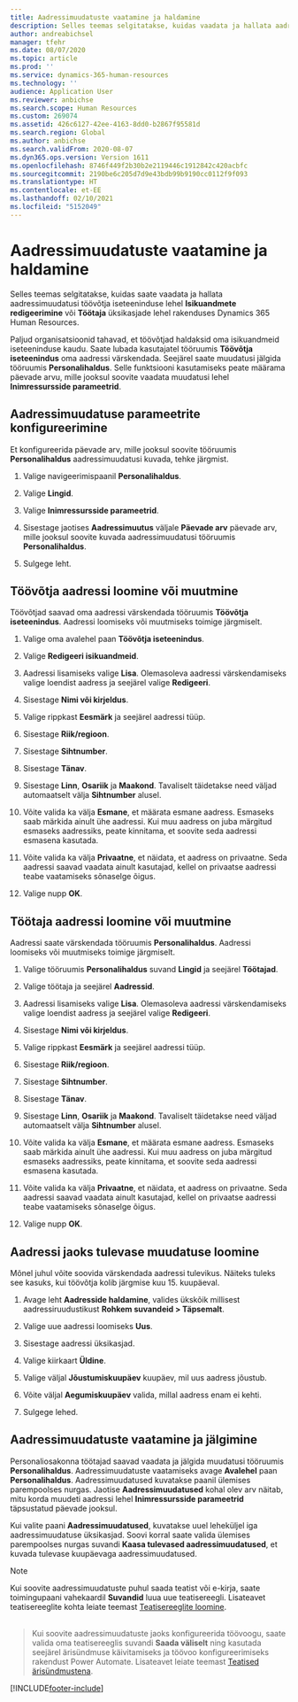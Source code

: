 ```yaml
---
title: Aadressimuudatuste vaatamine ja haldamine
description: Selles teemas selgitatakse, kuidas vaadata ja hallata aadressimuudatusi rakenduses Dynamics 365 Human Resources.
author: andreabichsel
manager: tfehr
ms.date: 08/07/2020
ms.topic: article
ms.prod: ''
ms.service: dynamics-365-human-resources
ms.technology: ''
audience: Application User
ms.reviewer: anbichse
ms.search.scope: Human Resources
ms.custom: 269074
ms.assetid: 426c6127-42ee-4163-8dd0-b2867f95581d
ms.search.region: Global
ms.author: anbichse
ms.search.validFrom: 2020-08-07
ms.dyn365.ops.version: Version 1611
ms.openlocfilehash: 8746f449f2b30b2e2119446c1912842c420acbfc
ms.sourcegitcommit: 2190be6c205d7d9e43bdb99b9190cc0112f9f093
ms.translationtype: HT
ms.contentlocale: et-EE
ms.lasthandoff: 02/10/2021
ms.locfileid: "5152049"
---
```

# <a name="view-and-manage-address-changes"></a>Aadressimuudatuste vaatamine ja haldamine

Selles teemas selgitatakse, kuidas saate vaadata ja hallata aadressimuudatusi töövõtja iseteeninduse lehel **Isikuandmete redigeerimine** või **Töötaja** üksikasjade lehel rakenduses Dynamics 365 Human Resources.

Paljud organisatsioonid tahavad, et töövõtjad haldaksid oma isikuandmeid iseteeninduse kaudu. Saate lubada kasutajatel tööruumis **Töövõtja iseteenindus** oma aadressi värskendada. Seejärel saate muudatusi jälgida tööruumis **Personalihaldus**. Selle funktsiooni kasutamiseks peate määrama päevade arvu, mille jooksul soovite vaadata muudatusi lehel **Inimressursside parameetrid**.

## <a name="configure-address-change-parameters"></a>Aadressimuudatuse parameetrite konfigureerimine

Et konfigureerida päevade arv, mille jooksul soovite tööruumis **Personalihaldus** aadressimuudatusi kuvada, tehke järgmist.

1. Valige navigeerimispaanil **Personalihaldus**.

2. Valige **Lingid**.

3. Valige **Inimressursside parameetrid**.

4. Sisestage jaotises **Aadressimuutus** väljale **Päevade arv** päevade arv, mille jooksul soovite kuvada aadressimuudatusi tööruumis **Personalihaldus**.

5. Sulgege leht.

## <a name="create-or-change-an-employee-address"></a>Töövõtja aadressi loomine või muutmine

Töövõtjad saavad oma aadressi värskendada tööruumis **Töövõtja iseteenindus**. Aadressi loomiseks või muutmiseks toimige järgmiselt.

1. Valige oma avalehel paan **Töövõtja iseteenindus**.

2. Valige **Redigeeri isikuandmeid**.

3. Aadressi lisamiseks valige **Lisa**. Olemasoleva aadressi värskendamiseks valige loendist aadress ja seejärel valige **Redigeeri**.

4. Sisestage **Nimi või kirjeldus**.

5. Valige rippkast **Eesmärk** ja seejärel aadressi tüüp.

6. Sisestage **Riik/regioon**.

7. Sisestage **Sihtnumber**.

8. Sisestage **Tänav**.

9. Sisestage **Linn**, **Osariik** ja **Maakond**. Tavaliselt täidetakse need väljad automaatselt välja **Sihtnumber** alusel.

10. Võite valida ka välja **Esmane**, et määrata esmane aadress. Esmaseks saab märkida ainult ühe aadressi. Kui muu aadress on juba märgitud esmaseks aadressiks, peate kinnitama, et soovite seda aadressi esmasena kasutada.

11. Võite valida ka välja **Privaatne**, et näidata, et aadress on privaatne. Seda aadressi saavad vaadata ainult kasutajad, kellel on privaatse aadressi teabe vaatamiseks sõnaselge õigus.

12. Valige nupp **OK**.

## <a name="create-or-change-a-worker-address"></a>Töötaja aadressi loomine või muutmine

Aadressi saate värskendada tööruumis **Personalihaldus**. Aadressi loomiseks või muutmiseks toimige järgmiselt.

1. Valige tööruumis **Personalihaldus** suvand **Lingid** ja seejärel **Töötajad**.

3. Valige töötaja ja seejärel **Aadressid**.

3. Aadressi lisamiseks valige **Lisa**. Olemasoleva aadressi värskendamiseks valige loendist aadress ja seejärel valige **Redigeeri**.

4. Sisestage **Nimi või kirjeldus**.

5. Valige rippkast **Eesmärk** ja seejärel aadressi tüüp.

6. Sisestage **Riik/regioon**.

7. Sisestage **Sihtnumber**.

8. Sisestage **Tänav**.

9. Sisestage **Linn**, **Osariik** ja **Maakond**. Tavaliselt täidetakse need väljad automaatselt välja **Sihtnumber** alusel.

10. Võite valida ka välja **Esmane**, et määrata esmane aadress. Esmaseks saab märkida ainult ühe aadressi. Kui muu aadress on juba märgitud esmaseks aadressiks, peate kinnitama, et soovite seda aadressi esmasena kasutada.

11. Võite valida ka välja **Privaatne**, et näidata, et aadress on privaatne. Seda aadressi saavad vaadata ainult kasutajad, kellel on privaatse aadressi teabe vaatamiseks sõnaselge õigus.

12. Valige nupp **OK**.
 
## <a name="create-a-future-change-for-an-address"></a>Aadressi jaoks tulevase muudatuse loomine

Mõnel juhul võite soovida värskendada aadressi tulevikus. Näiteks tuleks see kasuks, kui töövõtja kolib järgmise kuu 15. kuupäeval.

1. Avage leht **Aadresside haldamine**, valides ükskõik millisest aadressiruudustikust **Rohkem suvandeid > Täpsemalt**.

2. Valige uue aadressi loomiseks **Uus**.

3. Sisestage aadressi üksikasjad.

4. Valige kiirkaart **Üldine**.

5. Valige väljal **Jõustumiskuupäev** kuupäev, mil uus aadress jõustub.

6. Võite väljal **Aegumiskuupäev** valida, millal aadress enam ei kehti.

7. Sulgege lehed.

## <a name="view-and-monitor-address-changes"></a>Aadressimuudatuste vaatamine ja jälgimine

Personaliosakonna töötajad saavad vaadata ja jälgida muudatusi tööruumis **Personalihaldus**. Aadressimuudatuste vaatamiseks avage **Avalehel** paan **Personalihaldus**. Aadressimuudatused kuvatakse paanil ülemises parempoolses nurgas. Jaotise **Aadressimuudatused** kohal olev arv näitab, mitu korda muudeti aadressi lehel **Inimressursside parameetrid** täpsustatud päevade jooksul. 

Kui valite paani **Aadressimuudatused**, kuvatakse uuel leheküljel iga aadressimuudatuse üksikasjad. Soovi korral saate valida ülemises parempoolses nurgas suvandi **Kaasa tulevased aadressimuudatused**, et kuvada tulevase kuupäevaga aadressimuudatused.

> [!NOTE]
> Kui soovite aadressimuudatuste puhul saada teatist või e-kirja, saate toimingupaani vahekaardil **Suvandid** luua uue teatisereegli. Lisateavet teatisereeglite kohta leiate teemast [Teatisereeglite loomine](https://docs.microsoft.com/dynamics365/fin-ops-core/fin-ops/get-started/create-alerts).<br><br>

> Kui soovite aadressimuudatuste jaoks konfigureerida töövoogu, saate valida oma teatisereeglis suvandi **Saada väliselt** ning kasutada seejärel ärisündmuse käivitamiseks ja töövoo konfigureerimiseks rakendust Power Automate. Lisateavet leiate teemast [Teatised ärisündmustena](https://docs.microsoft.com/dynamics365/fin-ops-core/fin-ops/get-started/create-alerts#alerts-as-business-events).


[!INCLUDE[footer-include](../includes/footer-banner.md)]